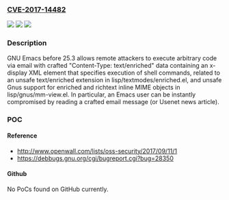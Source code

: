 ### [CVE-2017-14482](https://cve.mitre.org/cgi-bin/cvename.cgi?name=CVE-2017-14482)
![](https://img.shields.io/static/v1?label=Product&message=n%2Fa&color=blue)
![](https://img.shields.io/static/v1?label=Version&message=n%2Fa&color=blue)
![](https://img.shields.io/static/v1?label=Vulnerability&message=n%2Fa&color=brighgreen)

### Description

GNU Emacs before 25.3 allows remote attackers to execute arbitrary code via email with crafted "Content-Type: text/enriched" data containing an x-display XML element that specifies execution of shell commands, related to an unsafe text/enriched extension in lisp/textmodes/enriched.el, and unsafe Gnus support for enriched and richtext inline MIME objects in lisp/gnus/mm-view.el. In particular, an Emacs user can be instantly compromised by reading a crafted email message (or Usenet news article).

### POC

#### Reference
- http://www.openwall.com/lists/oss-security/2017/09/11/1
- https://debbugs.gnu.org/cgi/bugreport.cgi?bug=28350

#### Github
No PoCs found on GitHub currently.

